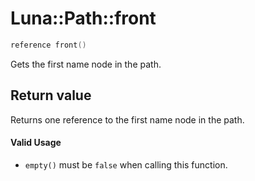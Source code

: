 # Luna::Path::front

```c++
reference front()
```

Gets the first name node in the path. 



## Return value
Returns one reference to the first name node in the path. 

#### Valid Usage
* `empty()` must be `false` when calling this function. 

